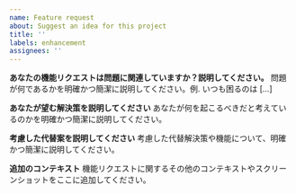 ```yaml
---
name: Feature request
about: Suggest an idea for this project
title: ''
labels: enhancement
assignees: ''
---
```


**あなたの機能リクエストは問題に関連していますか？説明してください。**
問題が何であるかを明確かつ簡潔に説明してください。例. いつも困るのは [...]

**あなたが望む解決策を説明してください**
あなたが何を起こるべきだと考えているのかを明確かつ簡潔に説明してください。

**考慮した代替案を説明してください**
考慮した代替解決策や機能について、明確かつ簡潔に説明してください。

**追加のコンテキスト**
機能リクエストに関するその他のコンテキストやスクリーンショットをここに追加してください。
